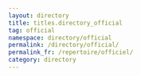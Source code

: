 ```yaml
---
layout: directory
title: titles.directory_official
tag: official
namespace: directory/official
permalink: /directory/official/
permalink_fr: /repertoire/officiel/
category: directory
---
```


